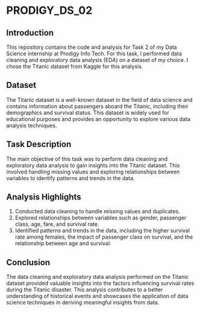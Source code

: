 # PRODIGY_DS_02

## Introduction
This repository contains the code and analysis for Task 2 of my Data Science internship at Prodigy Info Tech. For this task, I performed data cleaning and exploratory data analysis (EDA) on a dataset of my choice. I chose the Titanic dataset from Kaggle for this analysis.

## Dataset
The Titanic dataset is a well-known dataset in the field of data science and contains information about passengers aboard the Titanic, including their demographics and survival status. This dataset is widely used for educational purposes and provides an opportunity to explore various data analysis techniques.

## Task Description
The main objective of this task was to perform data cleaning and exploratory data analysis to gain insights into the Titanic dataset. This involved handling missing values and exploring relationships between variables to identify patterns and trends in the data.

## Analysis Highlights
1. Conducted data cleaning to handle missing values and duplicates.
2. Explored relationships between variables such as gender, passenger class, age, fare, and survival rate.
3. Identified patterns and trends in the data, including the higher survival rate among females, the impact of passenger class on survival, and the relationship between age and survival.
   
## Conclusion
The data cleaning and exploratory data analysis performed on the Titanic dataset provided valuable insights into the factors influencing survival rates during the Titanic disaster. This analysis contributes to a better understanding of historical events and showcases the application of data science techniques in deriving meaningful insights from data.

